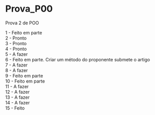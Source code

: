 # Prova_P00
Prova 2 de POO

1 - Feito em parte<br>
2 - Pronto<br>
3 - Pronto<br>
4 - Pronto<br>
5 - A fazer<br>
6 - Feito em parte. Criar um método do proponente submete o artigo<br>
7 - A fazer<br>
8 - A fazer<br>
9 - Feito em parte<br>
10 - Feito em parte<br>
11 - A fazer<br>
12 - A fazer<br>
13 - A fazer<br>
14 - A fazer<br>
15 - Feito<br>
